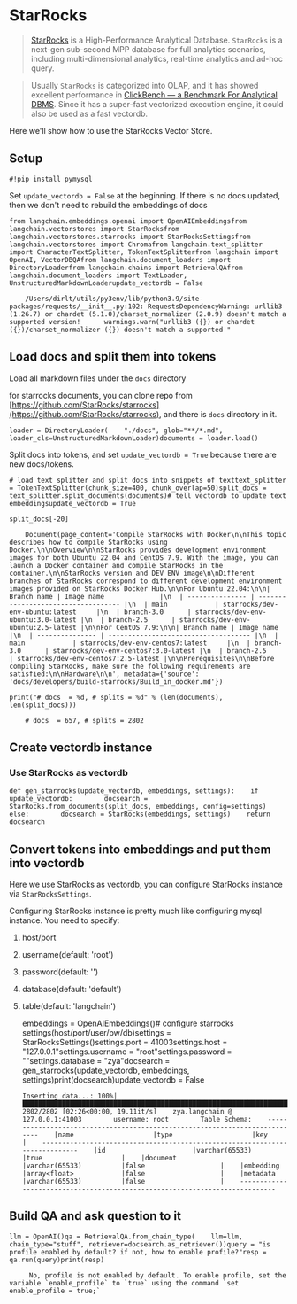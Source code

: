 StarRocks
=========

> [StarRocks](https://www.starrocks.io/) is a High-Performance Analytical Database. `StarRocks` is a next-gen sub-second MPP database for full analytics scenarios, including multi-dimensional analytics, real-time analytics and ad-hoc query.

> Usually `StarRocks` is categorized into OLAP, and it has showed excellent performance in [ClickBench — a Benchmark For Analytical DBMS](https://benchmark.clickhouse.com/). Since it has a super-fast vectorized execution engine, it could also be used as a fast vectordb.

Here we'll show how to use the StarRocks Vector Store.

Setup[](#setup "Direct link to Setup")
---------------------------------------

    #!pip install pymysql

Set `update_vectordb = False` at the beginning. If there is no docs updated, then we don't need to rebuild the embeddings of docs

    from langchain.embeddings.openai import OpenAIEmbeddingsfrom langchain.vectorstores import StarRocksfrom langchain.vectorstores.starrocks import StarRocksSettingsfrom langchain.vectorstores import Chromafrom langchain.text_splitter import CharacterTextSplitter, TokenTextSplitterfrom langchain import OpenAI, VectorDBQAfrom langchain.document_loaders import DirectoryLoaderfrom langchain.chains import RetrievalQAfrom langchain.document_loaders import TextLoader, UnstructuredMarkdownLoaderupdate_vectordb = False

        /Users/dirlt/utils/py3env/lib/python3.9/site-packages/requests/__init__.py:102: RequestsDependencyWarning: urllib3 (1.26.7) or chardet (5.1.0)/charset_normalizer (2.0.9) doesn't match a supported version!      warnings.warn("urllib3 ({}) or chardet ({})/charset_normalizer ({}) doesn't match a supported "

Load docs and split them into tokens[](#load-docs-and-split-them-into-tokens "Direct link to Load docs and split them into tokens")
------------------------------------------------------------------------------------------------------------------------------------

Load all markdown files under the `docs` directory

for starrocks documents, you can clone repo from [https://github.com/StarRocks/starrocks](https://github.com/StarRocks/starrocks), and there is `docs` directory in it.

    loader = DirectoryLoader(    "./docs", glob="**/*.md", loader_cls=UnstructuredMarkdownLoader)documents = loader.load()

Split docs into tokens, and set `update_vectordb = True` because there are new docs/tokens.

    # load text splitter and split docs into snippets of texttext_splitter = TokenTextSplitter(chunk_size=400, chunk_overlap=50)split_docs = text_splitter.split_documents(documents)# tell vectordb to update text embeddingsupdate_vectordb = True

    split_docs[-20]

        Document(page_content='Compile StarRocks with Docker\n\nThis topic describes how to compile StarRocks using Docker.\n\nOverview\n\nStarRocks provides development environment images for both Ubuntu 22.04 and CentOS 7.9. With the image, you can launch a Docker container and compile StarRocks in the container.\n\nStarRocks version and DEV ENV image\n\nDifferent branches of StarRocks correspond to different development environment images provided on StarRocks Docker Hub.\n\nFor Ubuntu 22.04:\n\n| Branch name | Image name              |\n  | --------------- | ----------------------------------- |\n  | main            | starrocks/dev-env-ubuntu:latest     |\n  | branch-3.0      | starrocks/dev-env-ubuntu:3.0-latest |\n  | branch-2.5      | starrocks/dev-env-ubuntu:2.5-latest |\n\nFor CentOS 7.9:\n\n| Branch name | Image name                       |\n  | --------------- | ------------------------------------ |\n  | main            | starrocks/dev-env-centos7:latest     |\n  | branch-3.0      | starrocks/dev-env-centos7:3.0-latest |\n  | branch-2.5      | starrocks/dev-env-centos7:2.5-latest |\n\nPrerequisites\n\nBefore compiling StarRocks, make sure the following requirements are satisfied:\n\nHardware\n\n', metadata={'source': 'docs/developers/build-starrocks/Build_in_docker.md'})

    print("# docs  = %d, # splits = %d" % (len(documents), len(split_docs)))

        # docs  = 657, # splits = 2802

Create vectordb instance[](#create-vectordb-instance "Direct link to Create vectordb instance")
------------------------------------------------------------------------------------------------

### Use StarRocks as vectordb[](#use-starrocks-as-vectordb "Direct link to Use StarRocks as vectordb")

    def gen_starrocks(update_vectordb, embeddings, settings):    if update_vectordb:        docsearch = StarRocks.from_documents(split_docs, embeddings, config=settings)    else:        docsearch = StarRocks(embeddings, settings)    return docsearch

Convert tokens into embeddings and put them into vectordb[](#convert-tokens-into-embeddings-and-put-them-into-vectordb "Direct link to Convert tokens into embeddings and put them into vectordb")
---------------------------------------------------------------------------------------------------------------------------------------------------------------------------------------------------

Here we use StarRocks as vectordb, you can configure StarRocks instance via `StarRocksSettings`.

Configuring StarRocks instance is pretty much like configuring mysql instance. You need to specify:

1.  host/port
2.  username(default: 'root')
3.  password(default: '')
4.  database(default: 'default')
5.  table(default: 'langchain')

    embeddings = OpenAIEmbeddings()# configure starrocks settings(host/port/user/pw/db)settings = StarRocksSettings()settings.port = 41003settings.host = "127.0.0.1"settings.username = "root"settings.password = ""settings.database = "zya"docsearch = gen_starrocks(update_vectordb, embeddings, settings)print(docsearch)update_vectordb = False

        Inserting data...: 100%|████████████████████████████████████████████████████████████████████████████████████████████████████████████████████| 2802/2802 [02:26<00:00, 19.11it/s]    zya.langchain @ 127.0.0.1:41003        username: root        Table Schema:    ----------------------------------------------------------------------------    |name                    |type                    |key                     |    ----------------------------------------------------------------------------    |id                      |varchar(65533)          |true                    |    |document                |varchar(65533)          |false                   |    |embedding               |array<float>            |false                   |    |metadata                |varchar(65533)          |false                   |    ----------------------------------------------------------------------------    

Build QA and ask question to it[](#build-qa-and-ask-question-to-it "Direct link to Build QA and ask question to it")
---------------------------------------------------------------------------------------------------------------------

    llm = OpenAI()qa = RetrievalQA.from_chain_type(    llm=llm, chain_type="stuff", retriever=docsearch.as_retriever())query = "is profile enabled by default? if not, how to enable profile?"resp = qa.run(query)print(resp)

         No, profile is not enabled by default. To enable profile, set the variable `enable_profile` to `true` using the command `set enable_profile = true;`